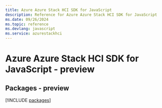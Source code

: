 ```yaml
---
title: Azure Azure Stack HCI SDK for JavaScript
description: Reference for Azure Azure Stack HCI SDK for JavaScript
ms.date: 09/26/2024
ms.topic: reference
ms.devlang: javascript
ms.service: azurestackhci
---
```

# Azure Azure Stack HCI SDK for JavaScript - preview
## Packages - preview
[!INCLUDE [packages](azure-stack-hci-index.md)]